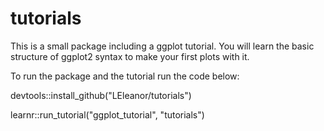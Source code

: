 # tutorials

This is a small package including a ggplot tutorial. You will learn the basic structure of ggplot2 syntax to make your first plots with it. 

To run the package and the tutorial run the code below: 

devtools::install_github("LEleanor/tutorials")

learnr::run_tutorial("ggplot_tutorial", "tutorials")

